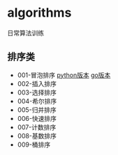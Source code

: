 # algorithms
日常算法训练

## 排序类
- 001-冒泡排序 [python版本](./python/001) [go版本](./golang/001)
- 002-插入排序
- 003-选择排序
- 004-希尔排序
- 005-归并排序
- 006-快速排序
- 007-计数排序
- 008-基数排序
- 009-桶排序
